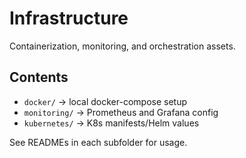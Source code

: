 # Infrastructure

Containerization, monitoring, and orchestration assets.

## Contents

- `docker/` → local docker-compose setup
- `monitoring/` → Prometheus and Grafana config
- `kubernetes/` → K8s manifests/Helm values

See READMEs in each subfolder for usage. 